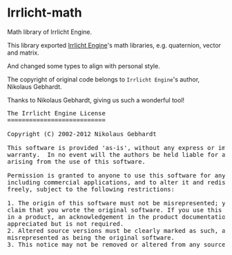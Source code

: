 # Irrlicht-math
Math library of Irrlicht Engine.

This library exported [Irrlicht Engine](http://irrlicht.sourceforge.net/)'s math libraries, e.g. quaternion, vector and matrix.

And changed some types to align with personal style.

The copyright of original code belongs to `Irrlicht Engine`'s author, Nikolaus Gebhardt.

Thanks to Nikolaus Gebhardt, giving us such a wonderful tool!


<pre>
The Irrlicht Engine License
===========================

Copyright (C) 2002-2012 Nikolaus Gebhardt

This software is provided 'as-is', without any express or implied
warranty.  In no event will the authors be held liable for any damages
arising from the use of this software.

Permission is granted to anyone to use this software for any purpose,
including commercial applications, and to alter it and redistribute it
freely, subject to the following restrictions:

1. The origin of this software must not be misrepresented; you must not
claim that you wrote the original software. If you use this software
in a product, an acknowledgement in the product documentation would be
appreciated but is not required.
2. Altered source versions must be clearly marked as such, and must not be
misrepresented as being the original software.
3. This notice may not be removed or altered from any source distribution.
<pre>


